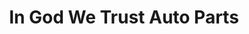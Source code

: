 ---
title: "In God We Trust Auto Parts"
url: /zwedru/in-god-we-trust-auto-parts/
shop: Autoteile
---